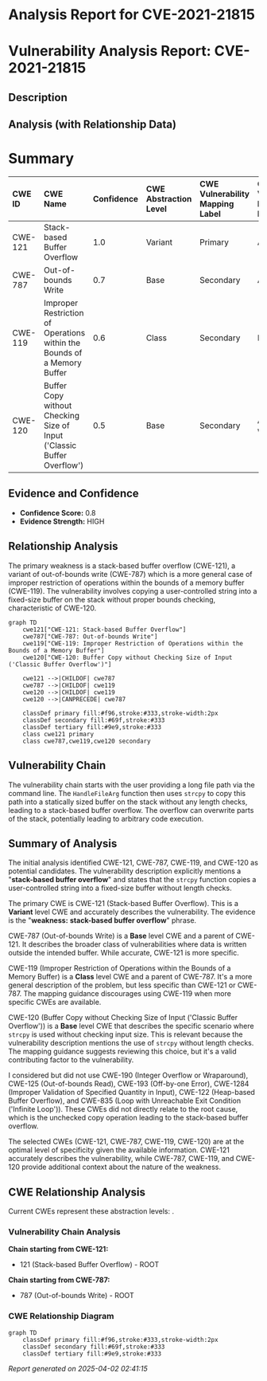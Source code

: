 # Analysis Report for CVE-2021-21815

# Vulnerability Analysis Report: CVE-2021-21815

## Description



## Analysis (with Relationship Data)

# Summary
| CWE ID  | CWE Name                                                        | Confidence | CWE Abstraction Level | CWE Vulnerability Mapping Label | CWE-Vulnerability Mapping Notes |
| :-------- | :-------------------------------------------------------------- | :--------- | :-------------------- | :------------------------------ | :------------------------------ |
| CWE-121   | Stack-based Buffer Overflow                                     | 1.0        | Variant               | Primary                         | Allowed                         |
| CWE-787   | Out-of-bounds Write                                             | 0.7        | Base                  | Secondary                       | Allowed                         |
| CWE-119   | Improper Restriction of Operations within the Bounds of a Memory Buffer | 0.6        | Class                 | Secondary                       | Discouraged                      |
| CWE-120   | Buffer Copy without Checking Size of Input ('Classic Buffer Overflow') | 0.5        | Base                  | Secondary                       | Allowed-with-Review             |

## Evidence and Confidence

*   **Confidence Score:** 0.8
*   **Evidence Strength:** HIGH

## Relationship Analysis
The primary weakness is a stack-based buffer overflow (CWE-121), a variant of out-of-bounds write (CWE-787) which is a more general case of improper restriction of operations within the bounds of a memory buffer (CWE-119). The vulnerability involves copying a user-controlled string into a fixed-size buffer on the stack without proper bounds checking, characteristic of CWE-120.

```mermaid
graph TD
    cwe121["CWE-121: Stack-based Buffer Overflow"]
    cwe787["CWE-787: Out-of-bounds Write"]
    cwe119["CWE-119: Improper Restriction of Operations within the Bounds of a Memory Buffer"]
    cwe120["CWE-120: Buffer Copy without Checking Size of Input ('Classic Buffer Overflow')"]
    
    cwe121 -->|CHILDOF| cwe787
    cwe787 -->|CHILDOF| cwe119
    cwe120 -->|CHILDOF| cwe119
    cwe120 -->|CANPRECEDE| cwe787
    
    classDef primary fill:#f96,stroke:#333,stroke-width:2px
    classDef secondary fill:#69f,stroke:#333
    classDef tertiary fill:#9e9,stroke:#333
    class cwe121 primary
    class cwe787,cwe119,cwe120 secondary
```

## Vulnerability Chain
The vulnerability chain starts with the user providing a long file path via the command line. The `HandleFileArg` function then uses `strcpy` to copy this path into a statically sized buffer on the stack without any length checks, leading to a stack-based buffer overflow. The overflow can overwrite parts of the stack, potentially leading to arbitrary code execution.

## Summary of Analysis
The initial analysis identified CWE-121, CWE-787, CWE-119, and CWE-120 as potential candidates. The vulnerability description explicitly mentions a "**stack-based buffer overflow**" and states that the `strcpy` function copies a user-controlled string into a fixed-size buffer without length checks.

The primary CWE is CWE-121 (Stack-based Buffer Overflow). This is a **Variant** level CWE and accurately describes the vulnerability. The evidence is the "**weakness:** **stack-based buffer overflow**" phrase.

CWE-787 (Out-of-bounds Write) is a **Base** level CWE and a parent of CWE-121. It describes the broader class of vulnerabilities where data is written outside the intended buffer. While accurate, CWE-121 is more specific.

CWE-119 (Improper Restriction of Operations within the Bounds of a Memory Buffer) is a **Class** level CWE and a parent of CWE-787. It's a more general description of the problem, but less specific than CWE-121 or CWE-787. The mapping guidance discourages using CWE-119 when more specific CWEs are available.

CWE-120 (Buffer Copy without Checking Size of Input ('Classic Buffer Overflow')) is a **Base** level CWE that describes the specific scenario where `strcpy` is used without checking input size. This is relevant because the vulnerability description mentions the use of `strcpy` without length checks. The mapping guidance suggests reviewing this choice, but it's a valid contributing factor to the vulnerability.

I considered but did not use CWE-190 (Integer Overflow or Wraparound), CWE-125 (Out-of-bounds Read), CWE-193 (Off-by-one Error), CWE-1284 (Improper Validation of Specified Quantity in Input), CWE-122 (Heap-based Buffer Overflow), and CWE-835 (Loop with Unreachable Exit Condition ('Infinite Loop')). These CWEs did not directly relate to the root cause, which is the unchecked copy operation leading to the stack-based buffer overflow.

The selected CWEs (CWE-121, CWE-787, CWE-119, CWE-120) are at the optimal level of specificity given the available information. CWE-121 accurately describes the vulnerability, while CWE-787, CWE-119, and CWE-120 provide additional context about the nature of the weakness.


## CWE Relationship Analysis

Current CWEs represent these abstraction levels: .


### Vulnerability Chain Analysis

**Chain starting from CWE-121:**
- 121 (Stack-based Buffer Overflow) - ROOT


**Chain starting from CWE-787:**
- 787 (Out-of-bounds Write) - ROOT



### CWE Relationship Diagram

```mermaid
graph TD
    classDef primary fill:#f96,stroke:#333,stroke-width:2px
    classDef secondary fill:#69f,stroke:#333
    classDef tertiary fill:#9e9,stroke:#333
```



*Report generated on 2025-04-02 02:41:15*
